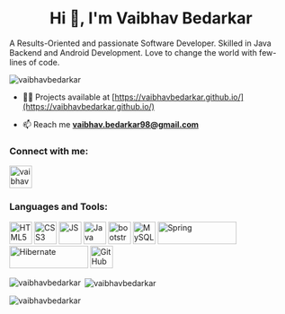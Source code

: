 <h1 align="center">Hi 👋, I'm Vaibhav Bedarkar</h1>
<p align="left">A Results-Oriented and passionate Software Developer. Skilled in Java Backend and Android Development. Love to change the world with few-lines of code. </p>

<p align="left"> <img src="https://komarev.com/ghpvc/?username=vaibhavbedarkar&label=Profile%20views&color=0e75b6&style=flat" alt="vaibhavbedarkar" /> </p>

- 👨‍💻 Projects available at [https://vaibhavbedarkar.github.io/](https://vaibhavbedarkar.github.io/)

- 📫 Reach me **vaibhav.bedarkar98@gmail.com**

<h3 align="left">Connect with me:</h3>
<p align="left">
<a href="https://linkedin.com/in/vaibhavbedarkar" target="blank"><img align="center" src="https://cdn-icons-png.flaticon.com/512/3536/3536505.png" alt="vaibhavbedarkar" height="40" width="40" /></a>
</p>

<h3 align="left">Languages and Tools:</h3>
<p align="left"> 
<img src="https://cdn-icons-png.flaticon.com/512/5968/5968267.png" alt="HTML5" width="40" height="40"/>  
<img src="https://cdn-icons-png.flaticon.com/512/5968/5968242.png" alt="CSS3" width="40" height="40"/>  
<img src="https://cdn-icons-png.flaticon.com/512/5968/5968292.png" alt="JS" width="40" height="40"/>  
<img src="https://cdn-icons-png.flaticon.com/512/5968/5968282.png" alt="Java" width="40" height="40"/>  
<img src="https://getbootstrap.com/docs/5.2/assets/brand/bootstrap-logo-shadow.png" alt="bootstrap" width="40" height="40"/> 
<img src="https://cdn-icons-png.flaticon.com/512/919/919836.png" alt="MySQL" width="40" height="40"/>
<img src="https://spring.io/images/spring-logo-9146a4d3298760c2e7e49595184e1975.svg" alt="Spring" width="140" height="40"/> 
<img src="https://hibernate.org/images/hibernate-logo.svg" alt="Hibernate" width="140" height="40"/> 
<img src="https://cdn-icons-png.flaticon.com/512/3291/3291695.png" alt="GitHub" width="40" height="40"/>


</p>

<p><img align="left" src="https://github-readme-stats.vercel.app/api/top-langs?username=vaibhavbedarkar&show_icons=true&locale=en&layout=compact" alt="vaibhavbedarkar" /></p>

<p>&nbsp;<img align="center" src="https://github-readme-stats.vercel.app/api?username=vaibhavbedarkar&show_icons=true&locale=en" alt="vaibhavbedarkar" /></p>

<p><img align="center" src="https://github-readme-streak-stats.herokuapp.com/?user=vaibhavbedarkar&" alt="vaibhavbedarkar" /></p>
